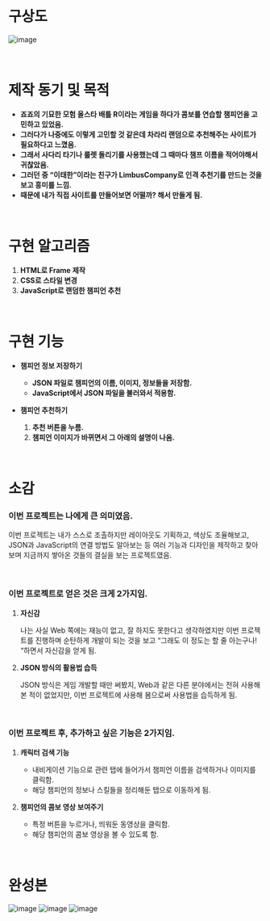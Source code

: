# 구상도

![image](https://github.com/user-attachments/assets/bf36ec7c-309f-4866-8f31-4f8b98650ea9)

<br>

# 제작 동기 및 목적

- **죠죠의 기묘한 모험 올스타 배틀 R이라는 게임을 하다가 콤보를 연습할 챔피언을 고민하고 있었음.**
- **그러다가 나중에도 이렇게 고민할 것 같은데 차라리 랜덤으로 추천해주는 사이트가 필요하다고 느꼈음.**
- **그래서 사다리 타기나 룰렛 돌리기를 사용했는데 그 때마다 챔프 이름을 적어야해서 귀찮았음.**
- **그러던 중 “이태한”이라는 친구가 LimbusCompany로 인격 추천기를 만드는 것을 보고 흥미를 느낌.**
- **때문에 내가 직접 사이트를 만들어보면 어떨까? 해서 만들게 됨.**

<br>

# 구현 알고리즘

1. **HTML로 Frame 제작**
2. **CSS로 스타일 변경**
3. **JavaScript로 랜덤한 챔피언 추천**

<br>

# 구현 기능

- **챔피언 정보 저장하기**
    - **JSON 파일로 챔피언의 이름, 이미지, 정보들을 저장함.**
    - **JavaScript에서 JSON 파일을 불러와서 적용함.**
      
- **챔피언 추천하기**
    1. **추천 버튼을 누름.**
    2. **챔피언 이미지가 바뀌면서 그 아래의 설명이 나옴.**

<br>

# 소감

### **이번 프로젝트는 나에게 큰 의미였음.**

이번 프로젝트는 내가 스스로 조촐하지만 레이아웃도 기획하고, 색상도 조율해보고, JSON과 JavaScript의 연결 방법도 알아보는 등 여러 기능과 디자인을 제작하고 찾아보며 지금까지 쌓아온 것들의 결실을 보는 프로젝트였음.

<br>

### **이번 프로젝트로 얻은 것은 크게 2가지임.**

1. **자신감**
   
   나는 사실 Web 쪽에는 재능이 없고, 잘 하지도 못한다고 생각하였지만 이번 프로젝트를 진행하며 순탄하게 개발이 되는 것을 보고 “그래도 이 정도는 할 줄 아는구나! “하면서 자신감을 얻게 됨.
    
2. **JSON 방식의 활용법 습득**
   
   JSON 방식은 게임 개발할 때만 써봤지, Web과 같은 다른 분야에서는 전혀 사용해 본 적이 없었지만, 이번 프로젝트에 사용해 봄으로써 사용법을 습득하게 됨.
    
<br>

### **이번 프로젝트 후, 추가하고 싶은 기능은 2가지임.**

1. **캐릭터 검색 기능**
    - 내비게이션 기능으로 관련 탭에 들어가서 챔피언 이름을 검색하거나 이미지를 클릭함.
    - 해당 챔피언의 정보나 스킬들을 정리해둔 탭으로 이동하게 됨.

2. **챔피언의 콤보 영상 보여주기**
    - 특정 버튼을 누르거나, 띄워둔 동영상을 클릭함.
    - 해당 챔피언의 콤보 영상을 볼 수 있도록 함.

<br>

# 완성본

![image](https://github.com/user-attachments/assets/4ae49c99-2795-4776-a33c-6f10fb3641bd)
![image](https://github.com/user-attachments/assets/822c593b-8da8-4546-93d1-1ebf4343217f)
![image](https://github.com/user-attachments/assets/bfc96215-b462-48d7-a1c4-030273a1ad47)
